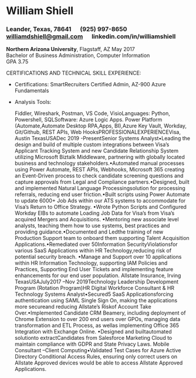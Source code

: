 
# William Shiell
### Leander, Texas, 78641 &emsp; (925) 997-8650 &emsp; williamdshiell@gmail.com &emsp; linkedin.com/in/williamshiell
**Northern Arizona University**, Flagstaff, AZ May 2017
<br />Bachelor of Business Administration, Computer Information
<br />GPA 3.75

CERTIFICATIONS AND TECHNICAL SKILL EXPERIENCE:<br />
- Certifications: SmartRecruiters Certified Admin, AZ-900 Azure Fundamentals
- Analysis Tools:



   Fiddler, Wireshark, Postman, VS Code, VisioLanguages:  Python, Powershell, SQLSoftware: Azure Logic Apps. Power Platform (Automate,Automate Desktop RPA,Apps, BI),Azure Key Vault, Workday, Git/Github, REST APIs, Web HooksPROFESSIONALEXPERIENCEVisa, Austin TexasUSADec 2019 -PresentSenior Systems Analyst•Leading the design and build of multiple custom integrations between Visa’s Applicant Tracking System and new Candidate Relationship System utilizing Microsoft Biztalk Middleware, partnering with globally located business and technology stakeholders.•Automated manual processes using Power Automate, REST APIs, Webhooks, Microsoft 365 creating an Event-Driven process to check candidate screening questions and capture approvals from Legal and Compliance partners.•Designed, built and implemented Natural Language Processingsolution for processing referrals, reducing end user friction.•Built scripts using Power Automate to update 6000+ Job Ads within our ATS systems to accommodate for Visa’s Return to Office Strategy. •Wrote Python Scripts and Configured Workday EIBs to automate Loading Job Data for Visa’s from Visa’s acquired Mergers and Acquisitions. •Mentoring new associate level analysts, teaching them how to use systems, best practices and providing guidance.•Documented and Ledthe training of new Production Support team to onboard them supporting Talent Acquisition Applications.•Remediated over 50Information SecurityViolationsfor various SaaS Applications within HR Technology,reducing risk of potential security breach. •Manage and Support over 10 applications within HR Information Technology, supporting IAM Policies and Practices, Supporting End User Tickets and implementing feature enhancements for our end user population. Allstate Insurance, Irving TexasUSAJuly2017 –Nov 2019Technology Leadership Development Program (Rotation Program)HR Digital Workforce Consultant & HR Technology Systems Analyst•Secured5 SaaS Applicationsforcing authentication using SAML Single Sign On, making the applications more secureand reducing Allstate’s Riskof Account Take Over.•Implemented Candidate CRM Beamery, including deployment of Chrome Extension to over 200 end users over GPOs, managing data transformation and ETL Process, as wellas implementing Office 365 Integration with Exchange Online. •Designed and builtautomated solutionto extractCandidates from Salesforce Marketing Cloud to maintain compliance with GDPR and State Privacy Laws. Mobile Consultant –Client Computing•Validated Test Cases for Azure Active Directory Conditional Access Rules, ensuring only correct users on Allstate Approved devices would be able to access Allstate Approved Applications. 
